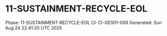 # 11-SUSTAINMENT-RECYCLE-EOL
Phase: 11-SUSTAINMENT-RECYCLE-EOL
CI: CI-GE001-009
Generated: Sun Aug 24 22:41:20 UTC 2025
